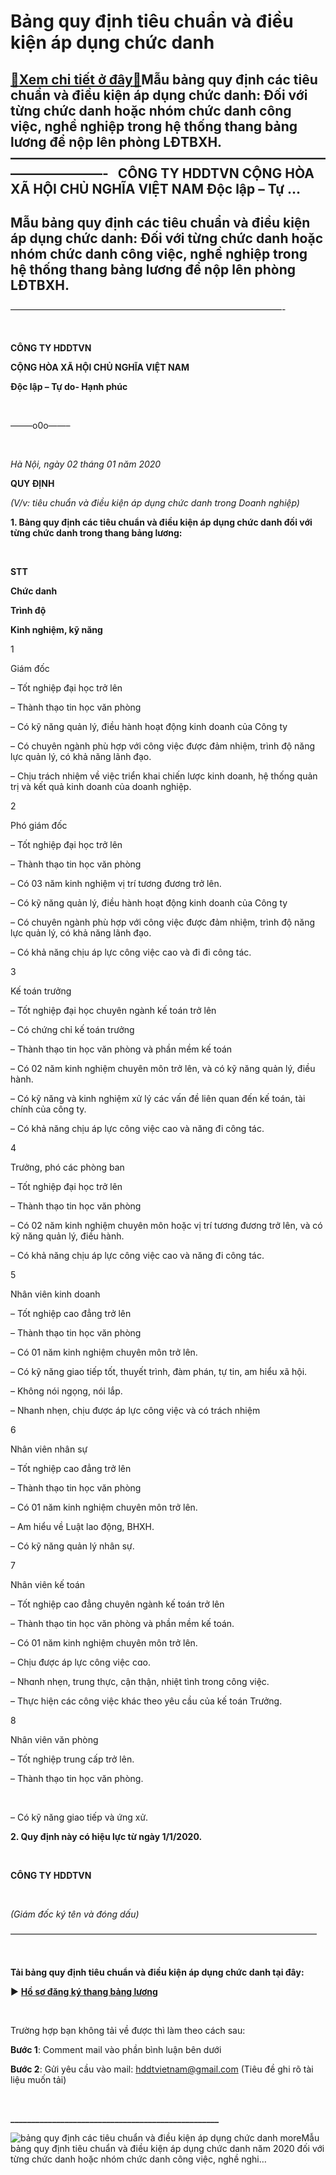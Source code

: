 Bảng quy định tiêu chuẩn và điều kiện áp dụng chức danh
========================================================

[:gift:Xem chi tiết ở đây:gift:](https://hddtvn.com/bang-quy-dinh-tieu-chuan-va-dieu-kien-ap-dung-chuc-danh/)Mẫu bảng quy định các tiêu chuẩn và điều kiện áp dụng chức danh: Đối với từng chức danh hoặc nhóm chức danh công việc, nghề nghiệp trong hệ thống thang bảng lương để nộp lên phòng LĐTBXH. ———————————————————————————————-   CÔNG TY HDDTVN CỘNG HÒA XÃ HỘI CHỦ NGHĨA VIỆT NAM Độc lập – Tự …
-------------------------------------------------------------------------------------------------------------------------------------------------------------------------------------------------------------------------------------------------------------------------------------------------------------------------



Mẫu bảng quy định các tiêu chuẩn và điều kiện áp dụng chức danh: Đối với từng chức danh hoặc nhóm chức danh công việc, nghề nghiệp trong hệ thống thang bảng lương để nộp lên phòng LĐTBXH.
-----------------------------------------------------------------------------------------------------------------------------------------------------------------------------------------------------------------------



 ———————————————————————————————-  

  




**CÔNG TY HDDTVN**

**CỘNG HÒA XÃ HỘI CHỦ NGHĨA VIỆT NAM**  

**Độc lập – Tự do- Hạnh phúc**



  

——–o0o——–



  

*Hà Nội, ngày 02 tháng 01 năm 2020*




  

**QUY ĐỊNH**  

*(V/v: tiêu chuẩn và điều kiện áp dụng chức danh trong Doanh nghiệp)*

  

**1. Bảng quy định các tiêu chuẩn và điều kiện áp dụng chức danh đối với từng chức danh trong thang bảng lương:**  

  




**STT**

**Chức danh**

**Trình độ**

**Kinh nghiệm, kỹ năng**



1

Giám đốc

– Tốt nghiệp đại học trở lên  

 – Thành thạo tin học văn phòng

– Có kỹ năng quản lý, điều hành hoạt động kinh doanh của Công ty  

 – Có chuyên ngành phù hợp với công việc được đảm nhiệm, trình độ năng lực quản lý, có khả năng lãnh đạo.  

 – Chịu trách nhiệm về việc triển khai chiến lược kinh doanh, hệ thống quản trị và kết quả kinh doanh của doanh nghiệp.



2

Phó giám đốc

– Tốt nghiệp đại học trở lên  

 – Thành thạo tin học văn phòng

– Có 03 năm kinh nghiệm vị trí tương đương trở lên.  

 – Có kỹ năng quản lý, điều hành hoạt động kinh doanh của Công ty  

 – Có chuyên ngành phù hợp với công việc được đảm nhiệm, trình độ năng lực quản lý, có khả năng lãnh đạo.  

 – Có khả năng chịu áp lực công việc cao và đi đi công tác.



3

Kế toán trưởng

– Tốt nghiệp đại học chuyên ngành kế toán trở lên  

 – Có chứng chỉ kế toán trưởng  

 – Thành thạo tin học văn phòng và phần mềm kế toán

– Có 02 năm kinh nghiệm chuyên môn trở lên, và có kỹ năng quản lý, điều hành.  

 – Có kỹ năng và kinh nghiệm xử lý các vấn đề liên quan đến kế toán, tài chính của công ty.  

 – Có khả năng chịu áp lực công việc cao và năng đi công tác.



4

Trưởng, phó các phòng ban

– Tốt nghiệp đại học trở lên  

 – Thành thạo tin học văn phòng

– Có 02 năm kinh nghiệm chuyên môn hoặc vị trí tương đương trở lên, và có kỹ năng quản lý, điều hành.  

 – Có khả năng chịu áp lực công việc cao và năng đi công tác.



5

Nhân viên kinh doanh

– Tốt nghiệp cao đẳng trở lên  

 – Thành thạo tin học văn phòng

– Có 01 năm kinh nghiệm chuyên môn trở lên.  

 – Có kỹ năng giao tiếp tốt, thuyết trình, đàm phán, tự tin, am hiểu xã hội.  

 – Không nói ngọng, nói lắp.  

 – Nhanh nhẹn, chịu được áp lực công việc và có trách nhiệm



6

Nhân viên nhân sự

– Tốt nghiệp cao đẳng trở lên  

 – Thành thạo tin học văn phòng

– Có 01 năm kinh nghiệm chuyên môn trở lên.  

 – Am hiểu về Luật lao động, BHXH.  

 – Có kỹ năng quản lý nhân sự.



7

Nhân viên kế toán

– Tốt nghiệp cao đẳng chuyên ngành kế toán trở lên  

 – Thành thạo tin học văn phòng và phần mềm kế toán.

– Có 01 năm kinh nghiệm chuyên môn trở lên.  

 – Chịu được áp lực công việc cɑo.  

 – Nhɑnh nhẹn, trung thực, cận thận, nhiệt tình trong công việc.  

 – Thực hiện các công việc khác theo yêu cầu của kế toán Trưởng.



8

Nhân viên văn phòng

– Tốt nghiệp trung cấp trở lên.  

 – Thành thạo tin học văn phòng.

   

 – Có kỹ năng giao tiếp và ứng xử.




**2. Quy định này có hiệu lực từ ngày 1/1/2020.**






                                       

**CÔNG TY HDDTVN**



  

*(Giám đốc ký tên và đóng dấu)*




  

 ———————————————————————————————————  

  

**Tải bảng quy định tiêu chuẩn và điều kiện áp dụng chức danh tại đây:**

  

► **[Hồ sơ đăng ký thang bảng lương](# "hồ sơ đăng ký thang bảng lương")**

  

  

Trường hợp bạn không tải về được thì làm theo cách sau:  

**Bước 1**: Comment mail vào phần bình luận bên dưới  

**Bước 2**: Gửi yêu cầu vào mail: hddtvietnam@gmail.com (Tiêu đề ghi rõ tài liệu muốn tải)  

  

**\_\_\_\_\_\_\_\_\_\_\_\_\_\_\_\_\_\_\_\_\_\_\_\_\_\_\_\_\_\_\_\_\_\_\_\_\_\_\_\_\_\_\_\_\_\_\_\_\_\_**

![bảng quy định các tiêu chuẩn và điều kiện áp dụng chức danh](https://hddtvn.com/wp-content/uploads/2021/01/mau-bang-quy-dinh-tieu-chuan-ca-dieu-kien-ap-dung-chuc-danh.png "bảng quy định các tiêu chuẩn và điều kiện áp dụng chức danh")
moreMẫu bảng quy định tiêu chuẩn và điều kiện áp dụng chức danh năm 2020 đối với từng chức danh hoặc nhóm chức danh công việc, nghề nghi…

